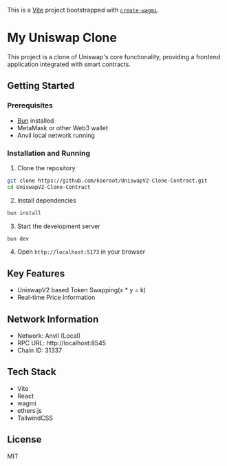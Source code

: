 This is a [Vite](https://vitejs.dev) project bootstrapped with [`create-wagmi`](https://github.com/wevm/wagmi/tree/main/packages/create-wagmi).

# My Uniswap Clone

This project is a clone of Uniswap's core functionality, providing a frontend application integrated with smart contracts.

## Getting Started

### Prerequisites

- [Bun](https://bun.sh/) installed
- MetaMask or other Web3 wallet
- Anvil local network running

### Installation and Running

1. Clone the repository
```bash
git clone https://github.com/kooroot/UniswapV2-Clone-Contract.git
cd UniswapV2-Clone-Contract
```

2. Install dependencies
```bash
bun install
```

3. Start the development server
```bash
bun dev
```

4. Open `http://localhost:5173` in your browser

## Key Features

- UniswapV2 based Token Swapping(x * y = k)
- Real-time Price Information

## Network Information

- Network: Anvil (Local)
- RPC URL: http://localhost:8545
- Chain ID: 31337

## Tech Stack

- Vite
- React
- wagmi
- ethers.js
- TailwindCSS

## License

MIT
